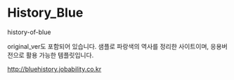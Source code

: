 # History_Blue
history-of-blue


original_ver도 포함되어 있습니다. 
샘플로 파랑색의 역사를 정리한 사이트이며, 
응용버전으로 활용 가능한 템플릿입니다. 


http://bluehistory.jobability.co.kr
